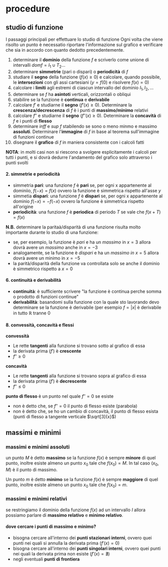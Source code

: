 # procedure
## studio di funzione
I passaggi principali per effettuare lo studio di funzione
Ogni volta che viene risolto un punto è necessatio riportare l'informazione sul grafico e verificare che sia in accordo con quanto dedotto precedentemente.
1. determinare il **dominio** della funzione $f$ e scriverlo come unione di intervalli $domf = I_1 \cup T_2 \dots$
2. determinare **simmetrie** (pari o dispari) o **periodicità** di $f$
3. studiare il **segno** della funzione ($f(x) \ge 0$) e calcolare, quando possibile, le **intersezioni** con gli assi cartesiani ($y = f(0)$ e risolvere $f(x) = 0$)
4. calcolare i **limiti** agli estremi di ciascun intervallo del dominio $I_1, I_2, \dots$
5. determinare se $f$ ha **asintoti** verticali, orizzontali o obliqui
6. stabilire se la funzione è **continua** e **derivabile**
7. calcolare $f'$ e studiarne il **segno** ($f'(x) \ge 0$). Determinare la **crescenza/decrescenza** di $f$ è i punti di **massimo/minimo** relativi
8. calcolare $f''$ e studiarne il **segno** ($f''(x) \ge 0$). Determinare la **concavità** di $f$ e i punti di **flesso**
9. determinare *inf*$f$ e *sup* $f$ stabilendo se sono o meno minmo e massimo **assoluti**. Determinare l'**immagine** di $f$ in base al teorema sull'immagine di funzioni continue
10. disegnare il **grafico** di $f$ in maniera consistente con i calcoli fatti

**NOTA**: in molti casi non si riescono a svolgere esplicitamente i calcoli per tutti i punti, e si dovrà dedurre l'andamento del grafico solo attraverso i punti svolti

#### 2. simmetrie e periodicità
- simmetria **pari**: una funzione $f$ è **pari** se, per ogni x appartenente al dominiio, $f(-x) = f(x)$ ovvero la funzione è simmetrica rispetto all'asse $y$
- simmetia **dispari**: una funzione $f$ è **dispari** se, per ogni x appartenente al dominio  $f(-x) = -f(-x)$ ovvero la funzione è simmetrica rispetto all'origine
- **periodicità**: una funzione $f$ è **periodica** di periodo $T$ se vale che $f(x+T) = f(x)$


**N.B.** determinare la paritaà/disparità di una funzione risulta molto importante durante lo studio di una funzione:
- se, per esempio, la funzione è *pari* e ha un *massimo* in  $x=3$ allora dovrà avere un *massimo* anche in $x=-3$
- analogamente, se la funzione è *dispari* e ha un *massimo in* $x=5$ allora dovrà avere un minimo in $x=-5$
- la parità/disparità della funzione va controllata solo se anche il dominio è simmetrico rispetto a $x=0$

#### 6. continuità e derivabilità
- **continuità**: è sufficiente scrivere "la funzione è continua perche somma o prodotto di funzioni continue"
- **derivabilità**: basandomi sulla funzione con la quale sto lavorando devo determinare se la funzione è derivabile (per esempio $f = |x|$ è derivabile in tutto $\mathbb{R}$ tranne $0$

#### 8. convessità, concavità e flessi

**convessità**
- Le rette **tangenti** alla funzione si trovano sotto al grafico di essa
- la derivata prima ($f'$) è **crescente**
- $f'' \ge 0$

**concavità**
- Le rette **tangenti** alla funzione si trovano sopra al grafico di essa
- la derivata prima ($f'$) è **decrescente**
- $f'' \le 0$

**punto di flesso**
è un punto nel quale $f'' = 0$ se esiste
- non è detto che, se $f'' = 0$ il punto di flesso esiste (parabola)
- non è detto che, se ho un cambio di concavità, il punto di flesso esista (punti di flesso a tangente verticale $\sqrt[3]{x}$)


## massimi e minimi
### massimi e minimi assoluti
un punto $M$ è detto **massimo** se la funzione $f(x)$ è sempre **minore** di quel punto, inoltre esiste almeno un punto $x_0$ tale che $f(x_0) = M$.
In tal caso $(x_0, M)$ è il punto di massimo.

Un punto $m$ è detto **minimo** se la funzione $f(x)$ è sempre **maggiore** di quel punto, inoltre esiste almeno un punto $x_0$ tale che $f(x_0) = m$.

### massimi e minimi relativi
se restringiamo il dominio della funzione $f(x)$ ad un intervallo $I$ allora possiamo parlare di **massimo relativo** e **minimo relativo**.

#### dove cercare i punti di massimo e minimo?
- bisogna cercare all'interno dei **punti stazionari interni**, ovvero quei punti nei quali si annulla la derivata prima ($f'(x) = 0$)
- bisogna cercare all'interno dei **punti singolari interni**, ovvero quei punti nei quali la derivata prima non esiste ($f'(x) = \nexists$)
- negli eventuali **punti di frontiera**
